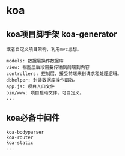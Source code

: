 # koa

## koa项目脚手架 koa-generator

    或者自定义项目架构，利用mvc思想。

    models: 数据层操作数据库
    view: 视图层后段需要传输到前端到内容
    controllers: 控制层，接受前端来到请求和处理逻辑。
    dbhelper: 封装数据库操作函数。
    app.js: 项目入口文件
    bin/www: 项目启动文件，可自定义。
    ...

## koa必备中间件

    koa-bodyparser
    koa-router
    koa-static
    ...
